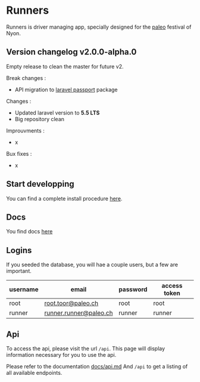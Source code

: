 # Runners

Runners is driver managing app, specially designed for the [paleo](http://yeah.paleo.ch/) festival of Nyon.

## Version changelog **v2.0.0-alpha.0**

Empty release to clean the master for future v2.

Break changes :
* API migration to [laravel passport](https://laravel.com/docs/5.5/passport) package

Changes :
* Updated laravel version to **5.5 LTS**
* Big repository clean

Improuvments :
* x

Bux fixes :
* x

## Start developping

You can find a complete install procedure [here](docs/install.md).

## Docs

You find docs [here](docs/readme.md)

## Logins

If you seeded the database, you will hae a couple users, but a few are important.


| username | email          | password | access token |
|----------|----------------|----------|--------------|
| root     | root.toor@paleo.ch     | root   | root   |
| runner   | runner.runner@paleo.ch | runner | runner |


## Api


To access the api, please visit the url `/api`. This page will display information necessary for you to use the api.

Please refer to the documentation [docs/api.md](docs/api.md)
And `/api` to get a listing of all available endpoints.

